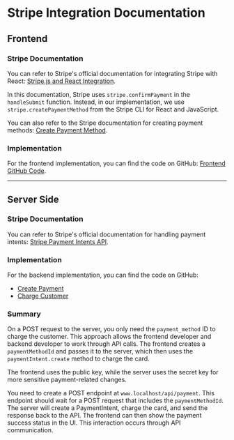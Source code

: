 # Stripe Integration Documentation

## Frontend

### Stripe Documentation

You can refer to Stripe's official documentation for integrating Stripe with React: [Stripe.js and React Integration](https://docs.stripe.com/stripe-js/react).

In this documentation, Stripe uses `stripe.confirmPayment` in the `handleSubmit` function. Instead, in our implementation, we use `stripe.createPaymentMethod` from the Stripe CLI for React and JavaScript.

You can also refer to the Stripe documentation for creating payment methods: [Create Payment Method](https://docs.stripe.com/js/payment_methods/create_payment_method).

### Implementation

For the frontend implementation, you can find the code on GitHub: [Frontend GitHub Code](https://github.com/inamdryermaster/dm_510_billing_ui/blob/df0a2d3295606cb80eb74f99a375b10788b6f92d/src/pages/payment/payment/components/StripeElement.tsx#L49).

---

## Server Side

### Stripe Documentation

You can refer to Stripe's official documentation for handling payment intents: [Stripe Payment Intents API](https://docs.stripe.com/payments/payment-intents).

### Implementation

For the backend implementation, you can find the code on GitHub:

- [Create Payment](https://github.com/inamdryermaster/dm_mobile_api/blob/07dbada25a883de1947556a29a24d3710b215fa8/controllers/dryermaster/account/stripe/createPayment.js#L17)
- [Charge Customer](https://github.com/inamdryermaster/dm_mobile_api/blob/07dbada25a883de1947556a29a24d3710b215fa8/controllers/dryermaster/account/stripe/createPayment.js#L75)

### Summary

On a POST request to the server, you only need the `payment_method` ID to charge the customer. This approach allows the frontend developer and backend developer to work through API calls. The frontend creates a `paymentMethodId` and passes it to the server, which then uses the `paymentIntent.create` method to charge the card.

The frontend uses the public key, while the server uses the secret key for more sensitive payment-related changes.

You need to create a POST endpoint at `www.localhost/api/payment`. This endpoint should wait for a POST request that includes the `paymentMethodId`. The server will create a PaymentIntent, charge the card, and send the response back to the API. The frontend can then show the payment success status in the UI. This interaction occurs through API communication.
